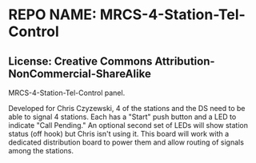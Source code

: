 # REPO NAME: MRCS-4-Station-Tel-Control

## License: Creative Commons Attribution-NonCommercial-ShareAlike

MRCS-4-Station-Tel-Control panel.  

Developed for Chris Czyzewski, 4 of the stations and the DS need to be able to signal 4 stations.  Each has a "Start" push button and a LED to indicate
"Call Pending."  An optional second set of LEDs will show station status (off hook) but Chris isn't using it.  This board will work with a dedicated
distribution board to power them and allow routing of signals among the stations.

